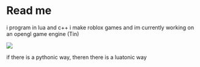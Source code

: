 # Read me

i program in lua and c++
i make roblox games
and im currently working on an opengl game engine (Tin)

<img src="https://github-readme-stats.vercel.app/api/top-langs?username=FreddieOffice"/>

if there is a pythonic way, theren there is a luatonic way
